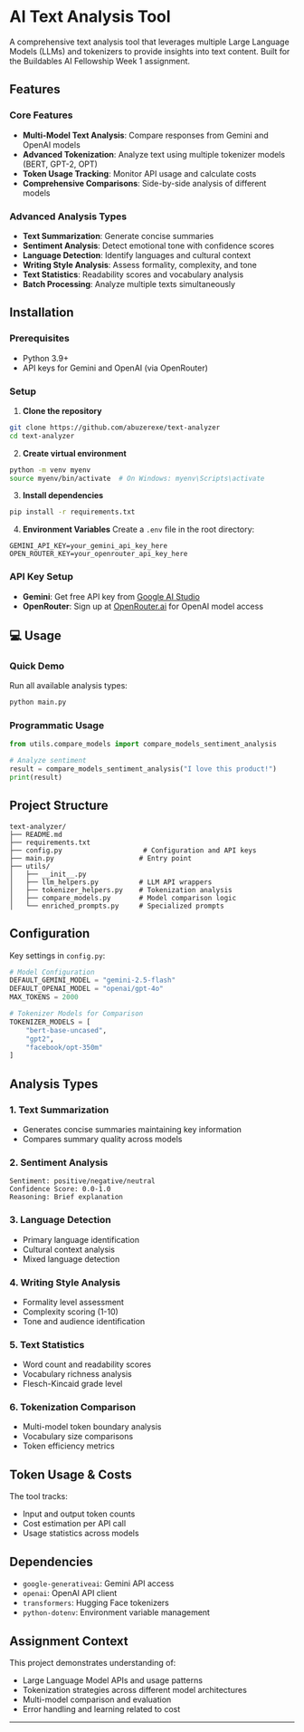 
# AI Text Analysis Tool

A comprehensive text analysis tool that leverages multiple Large Language Models (LLMs) and tokenizers to provide insights into text content. Built for the Buildables AI Fellowship Week 1 assignment.

## Features

### Core Features
- **Multi-Model Text Analysis**: Compare responses from Gemini and OpenAI models
- **Advanced Tokenization**: Analyze text using multiple tokenizer models (BERT, GPT-2, OPT)
- **Token Usage Tracking**: Monitor API usage and calculate costs
- **Comprehensive Comparisons**: Side-by-side analysis of different models

### Advanced Analysis Types
- **Text Summarization**: Generate concise summaries
- **Sentiment Analysis**: Detect emotional tone with confidence scores
- **Language Detection**: Identify languages and cultural context
- **Writing Style Analysis**: Assess formality, complexity, and tone
- **Text Statistics**: Readability scores and vocabulary analysis
- **Batch Processing**: Analyze multiple texts simultaneously

##  Installation

### Prerequisites
- Python 3.9+
- API keys for Gemini and OpenAI (via OpenRouter)

### Setup

1. **Clone the repository**
```bash
git clone https://github.com/abuzerexe/text-analyzer
cd text-analyzer
```

2. **Create virtual environment**
```bash
python -m venv myenv
source myenv/bin/activate  # On Windows: myenv\Scripts\activate
```

3. **Install dependencies**
```bash
pip install -r requirements.txt
```

4. **Environment Variables**
Create a `.env` file in the root directory:
```env
GEMINI_API_KEY=your_gemini_api_key_here
OPEN_ROUTER_KEY=your_openrouter_api_key_here
```

### API Key Setup
- **Gemini**: Get free API key from [Google AI Studio](https://makersuite.google.com/app/apikey)
- **OpenRouter**: Sign up at [OpenRouter.ai](https://openrouter.ai/) for OpenAI model access

## 💻 Usage

### Quick Demo
Run all available analysis types:
```bash
python main.py
```

### Programmatic Usage
```python
from utils.compare_models import compare_models_sentiment_analysis

# Analyze sentiment
result = compare_models_sentiment_analysis("I love this product!")
print(result)
```

## Project Structure

```
text-analyzer/
├── README.md
├── requirements.txt
├── config.py                    # Configuration and API keys
├── main.py                     # Entry point
├── utils/
│   ├── __init__.py
│   ├── llm_helpers.py          # LLM API wrappers
│   ├── tokenizer_helpers.py    # Tokenization analysis
│   ├── compare_models.py       # Model comparison logic
│   └── enriched_prompts.py     # Specialized prompts
```

##  Configuration

Key settings in `config.py`:

```python
# Model Configuration
DEFAULT_GEMINI_MODEL = "gemini-2.5-flash"
DEFAULT_OPENAI_MODEL = "openai/gpt-4o"
MAX_TOKENS = 2000

# Tokenizer Models for Comparison
TOKENIZER_MODELS = [
    "bert-base-uncased",
    "gpt2",
    "facebook/opt-350m"
]
```

##  Analysis Types

### 1. Text Summarization
- Generates concise summaries maintaining key information
- Compares summary quality across models

### 2. Sentiment Analysis
```
Sentiment: positive/negative/neutral
Confidence Score: 0.0-1.0
Reasoning: Brief explanation
```

### 3. Language Detection
- Primary language identification
- Cultural context analysis
- Mixed language detection

### 4. Writing Style Analysis
- Formality level assessment
- Complexity scoring (1-10)
- Tone and audience identification

### 5. Text Statistics
- Word count and readability scores
- Vocabulary richness analysis
- Flesch-Kincaid grade level

### 6. Tokenization Comparison
- Multi-model token boundary analysis
- Vocabulary size comparisons
- Token efficiency metrics

##  Token Usage & Costs

The tool tracks:
- Input and output token counts
- Cost estimation per API call
- Usage statistics across models

## Dependencies

- `google-generativeai`: Gemini API access
- `openai`: OpenAI API client
- `transformers`: Hugging Face tokenizers
- `python-dotenv`: Environment variable management

##  Assignment Context

This project demonstrates understanding of:
- Large Language Model APIs and usage patterns
- Tokenization strategies across different model architectures
- Multi-model comparison and evaluation
- Error handling and learning related to cost

---

